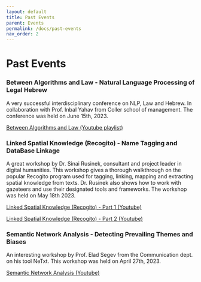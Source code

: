 ```yaml
---
layout: default
title: Past Events
parent: Events
permalink: /docs/past-events
nav_order: 2
---
```


# Past Events

### Between Algorithms and Law - Natural Language Processing of Legal Hebrew
A very successful interdisciplinary conference on NLP, Law and Hebrew. In collaboration with Prof. Inbal Yahav from Coller school of management. The conference was held on June 15th, 2023.

[Between Algorithms and Law (Youtube playlist)](https://www.youtube.com/playlist?list=PL-KKNaEaalTko6vTiAMmSztkHu8jrnAIj)

### Linked Spatial Knowledge (Recogito) - Name Tagging and DataBase Linkage
A great workshop by Dr. Sinai Rusinek, consultant and project leader in digital humanities.
This workshop gives a thorough walkthrough on the popular Recogito program used for tagging, linking, mapping and extracting spatial knowledge from texts. Dr. Rusinek also shows how to work with gazeteers and use their designated tools and frameworks.
The workshop was held on May 18th 2023.

[Linked Spatial Knowledge (Recogito) - Part 1 (Youtube)](https://www.youtube.com/embed/0rvKgbRofUQ)

[Linked Spatial Knowledge (Recogito) - Part 2 (Youtube)](https://www.youtube.com/embed/Wp5XMjIlNRs)


### Semantic Network Analysis - Detecting Prevailing Themes and Biases
An interesting workshop by Prof. Elad Segev from the Communication dept. on his tool NeTxt. This workshop was held on April 27th, 2023.

[Semantic Network Analysis (Youtube)](https://www.youtube.com/embed/ymp26jh761A)

